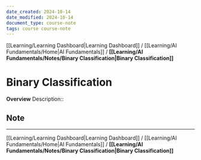 ```yaml
---
date_created: 2024-10-14
date_modified: 2024-10-14
document_type: course-note
tags: course course-note
---
```

[[Learning/Learning Dashboard|Learning Dashboard]] / [[Learning/AI Fundamentals/Home|AI Fundamentals]] / **[[Learning/AI Fundamentals/Notes/Binary Classification|Binary Classification]]**
# Binary Classification
**Overview**
Description:: 

## Note




---
[[Learning/Learning Dashboard|Learning Dashboard]] / [[Learning/AI Fundamentals/Home|AI Fundamentals]] / **[[Learning/AI Fundamentals/Notes/Binary Classification|Binary Classification]]**